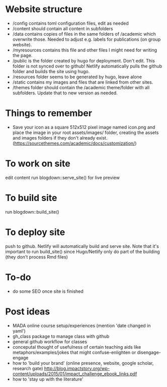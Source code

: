 # Website structure
* /config contains toml configuration files, edit as needed
* /content should contain all content in subfolders
* /data contains copies of files in the same folders of /academic which overwrite those. Needed to adjust e.g. labels for publications (on group website).
* /myresources contains this file and other files I might need for writing the page.
* /public is the folder created by hugo for deployment. Don't edit. This folder is not synced over to github! Netlify automatically pulls the github folder and builds the site using hugo.
* /resources folder seems to be generated by hugo, leave alone
* /static contains my images and files that are linked from other sites.
* /themes folder should contain the /academic theme/folder with all subfolders. Update that to new version as needed.

# Things to remember
* Save your icon as a square 512x512 pixel image named icon.png and place the image in your root assets/images/ folder, creating the assets and images folders if they don't already exist. (https://sourcethemes.com/academic/docs/customization/)


# To work on site
edit content
run blogdown::serve_site() for live preview

# To build site
run blogdown::build_site()

# To deploy site
push to github. Netlify will automatically build and serve site.
Note that it's important to run build_site() since Hugo/Netlify only do part of the building (they don't process Rmd files)

# To-do
* do some SEO once site is finished

# Post ideas
* MADA online course setup/experiences (mention 'date changed in yaml')
* gh_class package to manage class with github
* general github workflow for classes
* conceputal thought of usefulness of certain teaching aids like metaphors/examples/jokes that might confuse-enlighten or disengage-engage
* how to 'build your brand' (online presence, website, google scholar, research gate)
http://blog.impactstory.org/wp-content/uploads/2015/01/impact_challenge_ebook_links.pdf
* how to 'stay up with the literature'



